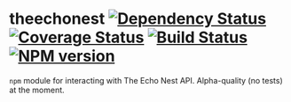 # theechonest [![Dependency Status](https://gemnasium.com/playlist-media/theechonest.png)](https://gemnasium.com/playlist-media/theechonest) [![Coverage Status](https://coveralls.io/repos/playlist-media/theechonest/badge.png)](https://coveralls.io/r/playlist-media/theechonest) [![Build Status](https://circleci.com/gh/playlist-media/theechonest.png?circle-token=2d11a8a354d8d41bd545ba47f05c40e90daf329b)](https://circleci.com/gh/playlist-media/theechonest) [![NPM version](https://badge.fury.io/js/theechonest.png)](http://badge.fury.io/js/theechonest)

`npm` module for interacting with The Echo Nest API.  Alpha-quality (no tests) at the moment.
